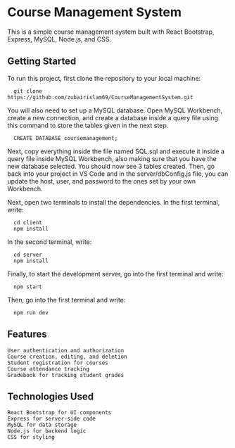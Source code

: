 # Course Management System

This is a simple course management system built with React Bootstrap, Express, MySQL, Node.js, and CSS.
## Getting Started

To run this project, first clone the repository to your local machine:

      git clone https://github.com/zubairislam69/CourseManagementSystem.git



You will also need to set up a MySQL database. Open MySQL Workbench, create a new connection, and create a database inside a query file using this command to store the tables given in the next step. 

      CREATE DATABASE coursemanagement;
 
Next, copy everything inside the file named SQL.sql and execute it inside a query file inside MySQL Workbench, also making sure that you have the new database selected. You should now see 3 tables created. Then, go back into your project in VS Code and in the server/dbConfig.js file, you can update the host, user, and password to the ones set by your own Workbench.

Next, open two terminals to install the dependencies. In the first terminal, write:

      cd client
      npm install
      
In the second terminal, write:      
 
      cd server
      npm install


Finally, to start the development server, go into the first terminal and write:

      npm start
      
Then, go into the first terminal and write:

      npm run dev
      
 ## Features     

    User authentication and authorization
    Course creation, editing, and deletion
    Student registration for courses
    Course attendance tracking
    Gradebook for tracking student grades

## Technologies Used

    React Bootstrap for UI components
    Express for server-side code
    MySQL for data storage
    Node.js for backend logic
    CSS for styling
